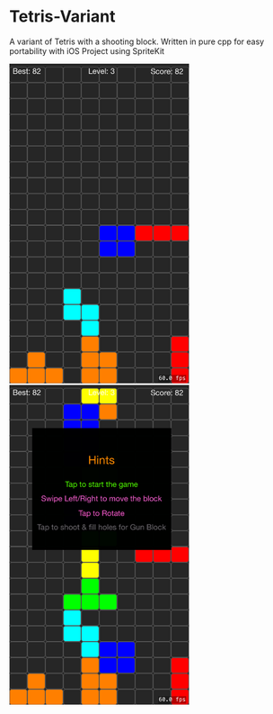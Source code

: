 # Tetris-Variant
A variant of Tetris with a shooting block. Written in pure cpp for easy portability with iOS Project using SpriteKit

<img src="https://raw.githubusercontent.com/codetiger/Tetris-Variant/master/screenshot1.png" width="320" height="568" /> 
<img src="https://raw.githubusercontent.com/codetiger/Tetris-Variant/master/screenshot2.png" width="320" height="568" />
